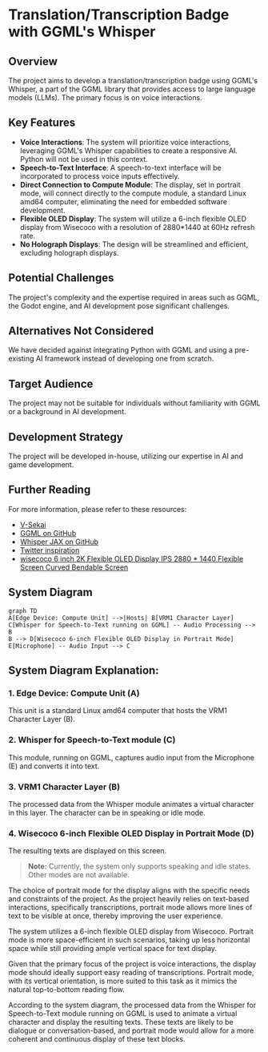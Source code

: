# Translation/Transcription Badge with GGML's Whisper

## Overview

The project aims to develop a translation/transcription badge using GGML's Whisper, a part of the GGML library that provides access to large language models (LLMs). The primary focus is on voice interactions.

## Key Features

- **Voice Interactions**: The system will prioritize voice interactions, leveraging GGML's Whisper capabilities to create a responsive AI. Python will not be used in this context.
- **Speech-to-Text Interface**: A speech-to-text interface will be incorporated to process voice inputs effectively.
- **Direct Connection to Compute Module**: The display, set in portrait mode, will connect directly to the compute module, a standard Linux amd64 computer, eliminating the need for embedded software development.
- **Flexible OLED Display**: The system will utilize a 6-inch flexible OLED display from Wisecoco with a resolution of 2880\*1440 at 60Hz refresh rate.
- **No Holograph Displays**: The design will be streamlined and efficient, excluding holograph displays.

## Potential Challenges

The project's complexity and the expertise required in areas such as GGML, the Godot engine, and AI development pose significant challenges.

## Alternatives Not Considered

We have decided against integrating Python with GGML and using a pre-existing AI framework instead of developing one from scratch.

## Target Audience

The project may not be suitable for individuals without familiarity with GGML or a background in AI development.

## Development Strategy

The project will be developed in-house, utilizing our expertise in AI and game development.

## Further Reading

For more information, please refer to these resources:

- [V-Sekai](https://v-sekai.org/)
- [GGML on GitHub](https://github.com/georgi-gerganov/ggml)
- [Whisper JAX on GitHub](https://github.com/sanchit-gandhi/whisper-jax)
- [Twitter inspiration](https://twitter.com/jav6868/status/1698260873352212662?s=20)
- [wisecoco 6 inch 2K Flexible OLED Display IPS 2880 \* 1440 Flexible Screen Curved Bendable Screen](https://www.amazon.ca/wisecoco-Flexible-Display-Screen-Bendable/dp/B0C7YY16Z5)

## System Diagram

```mermaid
graph TD
A[Edge Device: Compute Unit] -->|Hosts| B[VRM1 Character Layer]
C[Whisper for Speech-to-Text running on GGML] -- Audio Processing --> B
B --> D[Wisecoco 6-inch Flexible OLED Display in Portrait Mode]
E[Microphone] -- Audio Input --> C
```

## System Diagram Explanation:

### 1. Edge Device: Compute Unit (A)

This unit is a standard Linux amd64 computer that hosts the VRM1 Character Layer (B).

### 2. Whisper for Speech-to-Text module (C)

This module, running on GGML, captures audio input from the Microphone (E) and converts it into text.

### 3. VRM1 Character Layer (B)

The processed data from the Whisper module animates a virtual character in this layer. The character can be in speaking or idle mode.

### 4. Wisecoco 6-inch Flexible OLED Display in Portrait Mode (D)

The resulting texts are displayed on this screen.

> **Note:** Currently, the system only supports speaking and idle states. Other modes are not available.

The choice of portrait mode for the display aligns with the specific needs and constraints of the project. As the project heavily relies on text-based interactions, specifically transcriptions, portrait mode allows more lines of text to be visible at once, thereby improving the user experience.

The system utilizes a 6-inch flexible OLED display from Wisecoco. Portrait mode is more space-efficient in such scenarios, taking up less horizontal space while still providing ample vertical space for text display.

Given that the primary focus of the project is voice interactions, the display mode should ideally support easy reading of transcriptions. Portrait mode, with its vertical orientation, is more suited to this task as it mimics the natural top-to-bottom reading flow.

According to the system diagram, the processed data from the Whisper for Speech-to-Text module running on GGML is used to animate a virtual character and display the resulting texts. These texts are likely to be dialogue or conversation-based, and portrait mode would allow for a more coherent and continuous display of these text blocks.
